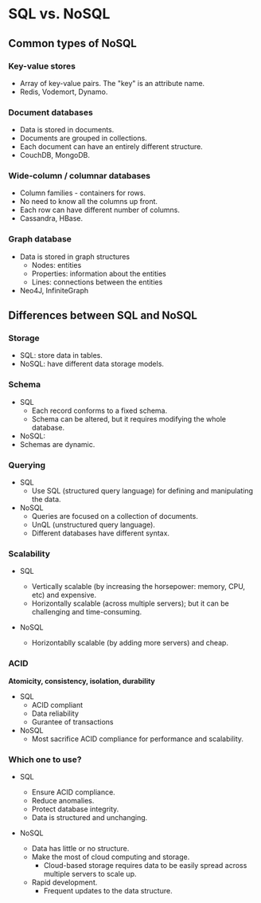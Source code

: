 # SQL vs. NoSQL

## Common types of NoSQL

### Key-value stores

- Array of key-value pairs. The "key" is an attribute name.
- Redis, Vodemort, Dynamo.
### Document databases

- Data is stored in documents.
- Documents are grouped in collections.
- Each document can have an entirely different structure.
- CouchDB, MongoDB.

### Wide-column / columnar databases

- Column families - containers for rows.
- No need to know all the columns up front.
- Each row can have different number of columns.
- Cassandra, HBase.

### Graph database

- Data is stored in graph structures
    - Nodes: entities
    - Properties: information about the entities
    - Lines: connections between the entities
- Neo4J, InfiniteGraph

## Differences between SQL and NoSQL

### Storage

- SQL: store data in tables.
- NoSQL: have different data storage models.

### Schema

- SQL
    - Each record conforms to a fixed schema.
    - Schema can be altered, but it requires modifying the whole database.
- NoSQL:
- Schemas are dynamic.

### Querying

- SQL
    - Use SQL (structured query language) for defining and manipulating the data.
- NoSQL
    - Queries are focused on a collection of documents.
    - UnQL (unstructured query language).
    - Different databases have different syntax.

### Scalability

- SQL
    - Vertically scalable (by increasing the horsepower: memory, CPU, etc) and expensive.
    - Horizontally scalable (across multiple servers); but it can be challenging and time-consuming.

- NoSQL
    - Horizontablly scalable (by adding more servers) and cheap.

### ACID

**Atomicity, consistency, isolation, durability**

- SQL
    - ACID compliant
    - Data reliability
    - Gurantee of transactions
- NoSQL
    - Most sacrifice ACID compliance for performance and scalability.

### Which one to use?

- SQL

    - Ensure ACID compliance.
    - Reduce anomalies.
    - Protect database integrity.
    - Data is structured and unchanging.
- NoSQL

    - Data has little or no structure.
    - Make the most of cloud computing and storage.
        - Cloud-based storage requires data to be easily spread across multiple servers to scale up.
    - Rapid development.
        - Frequent updates to the data structure.